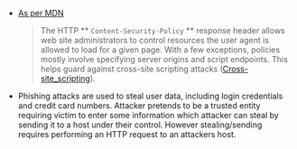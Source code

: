 - [As per MDN](https://developer.mozilla.org/en-US/docs/Web/HTTP/Headers/Content-Security-Policy)
  
  > The HTTP ** `Content-Security-Policy` ** response header allows
    web site administrators to control resources the user agent is allowed to load for a
    given page. With a few exceptions, policies mostly involve specifying server origins and
    script endpoints. This helps guard against cross-site scripting attacks
    ([Cross-site_scripting](https://developer.mozilla.org/en-US/docs/Glossary/Cross-site_scripting)).
- Phishing attacks are used to steal user data, including login credentials and credit card numbers. Attacker pretends to be a trusted entity requiring victim to enter some information which attacker can steal by sending it to a host under their control. However stealing/sending requires performing an HTTP request to an attackers host.